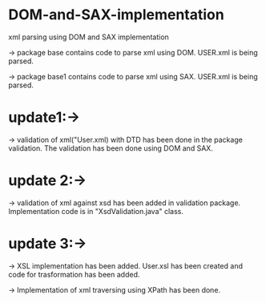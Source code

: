 # DOM-and-SAX-implementation
xml parsing using DOM and SAX implementation

-> package base contains code to parse xml using DOM. USER.xml is being parsed.

-> package base1 contains code to parse xml using SAX. USER.xml is being parsed.

# update1:->

-> validation of xml("User.xml) with DTD has been done in the package validation. The validation has been done using DOM and SAX.

# update 2:->

-> validation of xml against xsd has been added in validation package. Implementation code is in "XsdValidation.java" class.

# update 3:->

-> XSL implementation has been added. User.xsl has been created and code for trasformation has been added.

-> Implementation of xml traversing using XPath has been done.
